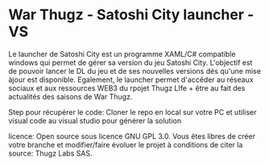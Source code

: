 # War Thugz - Satoshi City launcher - VS

Le launcher de Satoshi City est un programme XAML/C# compatible windows qui permet de gérer sa version du jeu Satoshi City. L'objectif est de pouvoir lancer le DL du jeu et de ses nouvelles versions dés qu'une mise àjour est disponible.
Egalement, le launcher permet d'accéder au réseaux sociaux et aux ressources WEB3 du rpojet Thugz LIfe + être au fait des actualités des saisons de War Thugz.

Step pour récupérer le code:
Cloner le repo en local sur votre PC et utiliser visual code au visual studio pour générer la solution

licence: Open source sous licence GNU GPL 3.0. Vous êtes libres de créer votre branche et modifier/faire évoluer le projet à conditions de citer la source: Thugz Labs SAS.
